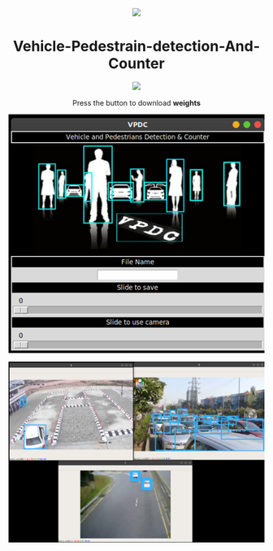 <p align="center">
  <img src="https://github.com/akbloodadarsh/Vehicle-Pedestrian-Detection-and-Counter/blob/master/VPDC.png?raw=true">
</p>
<h1 align="center">
  Vehicle-Pedestrain-detection-And-Counter
</h1>
<p align="center">
  <a href="https://drive.google.com/file/d/1ynnhkMcZGlq0-eTau4Q9l1u5dAR0bVp8/view?usp=sharing">
    <img src="http://www.presentationpro.com/images/product/medium/slide/PPP_CGENE_LT3_Presentation-PowerPoint-Slide-Graphic_Push_Button_Up.jpg">
  </a>
</p>
<p align="center">
  Press the button to download <b>weights</b>
</p>

<p align="center">
  <img src="https://github.com/akbloodadarsh/None-of-your-concern/blob/master/VPDC/2.png?raw=true">
</p>

 <p align="center">
    <img src="https://github.com/akbloodadarsh/None-of-your-concern/blob/master/VPDC/1.png?raw=true">
 </p>
